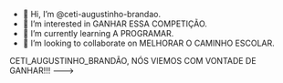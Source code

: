- 👋 Hi, I’m @ceti-augustinho-brandao.
- 👀 I’m interested in GANHAR ESSA COMPETIÇÃO.
- 🌱 I’m currently learning A PROGRAMAR.
- 💞️ I’m looking to collaborate on MELHORAR O CAMINHO ESCOLAR.

CETI_AUGUSTINHO_BRANDÃO, NÓS VIEMOS COM VONTADE DE GANHAR!!!
--->

